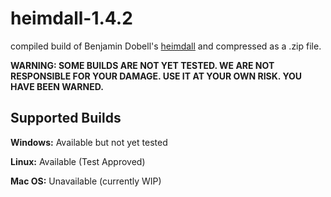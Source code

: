 # heimdall-1.4.2
compiled build of Benjamin Dobell's [heimdall](https://github.com/Benjamin-Dobell/Heimdall) and compressed as a .zip file.

**WARNING: SOME BUILDS ARE NOT YET TESTED. WE ARE NOT RESPONSIBLE FOR YOUR DAMAGE. USE IT AT YOUR OWN RISK. YOU HAVE BEEN WARNED.**

## Supported Builds
**Windows:** Available but not yet tested

**Linux:** Available (Test Approved)

**Mac OS:** Unavailable (currently WIP)
